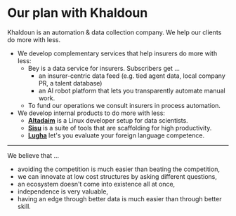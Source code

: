 # Our plan with Khaldoun

Khaldoun is an automation & data collection company.
We help our clients do more with less.

- We develop complementary services that help insurers do more with less:
  - Bey is a data service for insurers. Subscribers get ...
    - an insurer-centric data feed
      (e.g. tied agent data, local company PR, a talent database)
    - an AI robot platform that lets you transparently automate manual work.
  - To fund our operations we consult insurers in process automation.
- We develop internal products to do more with less:
  - [**Altadaim**](https://github.com/khaldoun-xyz/altadaim) is a
    Linux developer setup for data scientists.
  - [**Sisu**](https://sisu.cx) is a suite of tools that
    are scaffolding for high productivity.
  - [**Lugha**](https://lugha.xyz) let's you evaluate your foreign language competence.

----

We believe that ...

- avoiding the competition is much easier than beating the competition,
- we can innovate at low cost structures by asking different questions,
- an ecosystem doesn't come into existence all at once,
- independence is very valuable,
- having an edge through better data is much easier than through better skill.
